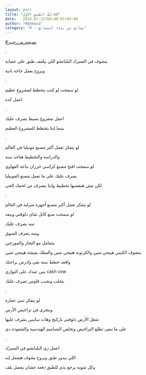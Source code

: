 ```yaml
---
layout: post
title: "لفّ الطبق الأوّل.md"
date:   2024-07-21T00:00:01+03:00
author: "Mahmoud"
category: "9 - نصائح عن بناء المصانع"
---
```

[<u>\#نصيحة_من_خبير</u>](https://www.facebook.com/hashtag/%D9%86%D8%B5%D9%8A%D8%AD%D8%A9_%D9%85%D9%86_%D8%AE%D8%A8%D9%8A%D8%B1?__eep__=6&__cft__%5b0%5d=AZWelBFi5doHKcqiVKklNv0erdm62ZTE1Izdri7bG4_lspiqxkPT0CdqnuP7P1XG-4UoEOJhUfqlKXOGy2OnRjzuIvDELYDqufAJKanTwHfAYsvzw6Ok01SsaeGsSa33ymrDiuIpPmGTKZhsQo8oyp6G0Ju4Vf4_eztPqXwte-0LWcopVVBLj_6fIHwIQvP081M&__tn__=*NK-R)

.

بتشوف في السيرك البلياتشو اللي بيلفف طبق على
عصاية

ويروح يعمل حاجة تانية

.

لو سمحت لو كنت بتخطط لمشروع عظيم

اعمل كده

.

اعمل مشروع بسيط يصرف عليك

بينما إنتا بتخطط للمشروع العظيم

.

لو بتفكر تعمل أكبر مصنع موبيليا في العالم

والدراسة والتخطيط هتاخد سنة

لو سمحت افتح مصنع كراسي خرزان بتاعة القهاوي

يصرف عليك على ما تعمل مصنع الموبيليا

لكن مش هنقضيها تخطيط وإنتا بتصرف من لحمك الحي

.

لو بتفكر تعمل أكبر مصنع أجهزة منزلية في العالم

لو سمحت صنع كاتل شاي دلوقتي وبيعه

منه يصرف عليك

ومنه بتعرف السوق

بتتعامل مع التجار والموزعين

بتشوف الكيس هييجي منين والكرتونة هتيجي منين والسلك بفيشة
هييجي منين

واقعد خطط سنة بقى وادرس براحتك

بس عندك على التوازي cash cow

بتحلب وتجيب فلوس تصرف عليك

.

لو بتفكر تبني عمارة

وبتجري في تراخيص الأرض

شغل الأرض دلوقتي باركنج وهات سايس يشرف عليها

على ما تبقى تطلع التراخيص وتخلص التصاميم الهندسية
والشعوذة دي

.

اعمل زي البلياتشو في السيرك

اللي بيدور طبق ويروح يشوف هيعمل إيه

وكل شويه يرجع يدي للطبق دفعة عشان يفضل يلف
